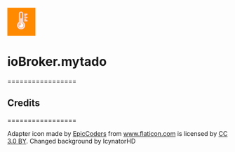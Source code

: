 ![Logo](admin/mytado.png)
# ioBroker.mytado
=================

## Credits
=================

<div>Adapter icon made by <a href="https://www.flaticon.com/authors/epiccoders" title="EpicCoders">EpicCoders</a> from <a href="https://www.flaticon.com/" title="Flaticon">www.flaticon.com</a> is licensed by <a href="http://creativecommons.org/licenses/by/3.0/" title="Creative Commons BY 3.0" target="_blank">CC 3.0 BY</a>. Changed background by IcynatorHD</div>
